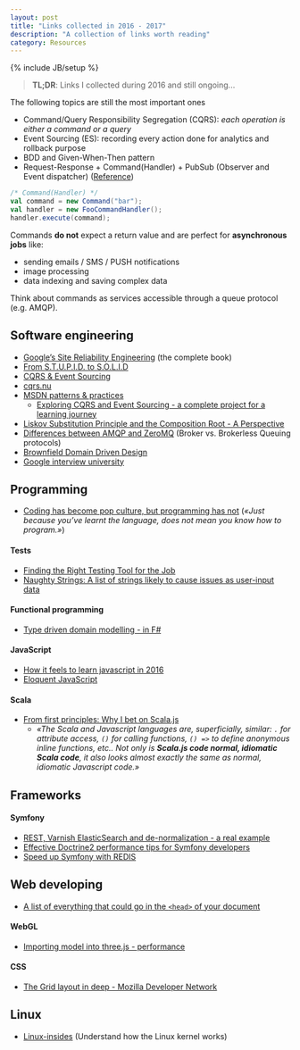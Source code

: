 ```yaml
---
layout: post
title: "Links collected in 2016 - 2017"
description: "A collection of links worth reading"
category: Resources
---
```

{% include JB/setup %}

> **TL;DR**: Links I collected during 2016 and still ongoing...

The following topics are still the most important ones

* Command/Query Responsibility Segregation (CQRS): *each operation is either a command or a query*
* Event Sourcing (ES): recording every action done for analytics and rollback
  purpose
* BDD and Given-When-Then pattern
* Request-Response + Command(Handler) + PubSub (Observer and Event dispatcher) ([Reference](https://moquet.net/talks/symfony-live-2014/))

```scala
/* Command(Handler) */
val command = new Command("bar");
val handler = new FooCommandHandler();
handler.execute(command);
```
Commands **do not** expect a return value and are perfect for **asynchronous jobs** like:

* sending emails / SMS / PUSH notifications
* image processing
* data indexing and saving complex data

Think about commands as services accessible through a queue protocol (e.g. AMQP).
<!--more-->

## Software engineering

* [Google’s Site Reliability Engineering](https://landing.google.com/sre/book/) (the complete book)
* [From S.T.U.P.I.D. to S.O.L.I.D](http://williamdurand.fr/2013/07/30/from-stupid-to-solid-code/)
* [CQRS & Event Sourcing](https://moquet.net/talks/lavajug-2016/)
* [cqrs.nu](http://cqrs.nu)
* [MSDN patterns & practices](https://msdn.microsoft.com/en-us/library/hh917312.aspx)
    * [Exploring CQRS and Event Sourcing - a complete project for a learning journey](https://msdn.microsoft.com/en-us/library/jj554200.aspx)
* [Liskov Substitution Principle and the Composition Root - A Perspective](http://www.dotnetcurry.com/patterns-practices/1259/liskov-substitution-principle-perspective)
* [Differences between AMQP and ZeroMQ](http://stackoverflow.com/questions/12634965/differences-between-amqp-and-zeromq) (Broker vs. Brokerless Queuing protocols)
* [Brownfield Domain Driven Design](http://www.slideshare.net/NicolPignatelli/brownfield-domain-driven-design-48240538)
* [Google interview university](https://github.com/jwasham/google-interview-university)

## Programming

* [Coding has become pop culture, but programming has not](https://hackernoon.com/coding-has-become-a-pop-culture-939100f84b0c#.ej5j9046o) (*«Just because you’ve learnt the language, does not mean you know how to program.»*)

#### Tests

* [Finding the Right Testing Tool for the Job](http://www.slideshare.net/CiaranMcNulty/finding-the-right-testing-tool-for-the-job?next_slideshow=1)
* [Naughty Strings: A list of strings likely to cause issues as user-input data](https://github.com/minimaxir/big-list-of-naughty-strings)

#### Functional programming

* [Type driven domain modelling - in F#](http://lucasmreis.github.io/blog/type-driven-domain-modelling-part-1/)

#### JavaScript

* [How it feels to learn javascript in 2016](https://hackernoon.com/how-it-feels-to-learn-javascript-in-2016-d3a717dd577f#.o1ga5xhyj)
* [Eloquent JavaScript](http://eloquentjavascript.net/)

#### Scala

* [From first principles: Why I bet on Scala.js](http://www.lihaoyi.com/post/FromfirstprinciplesWhyIbetonScalajs.html)
  * *«The Scala and Javascript languages are, superficially, similar: `.` for attribute access, `()` for calling functions, `() =>` to define anonymous inline functions, etc.. Not only is **Scala.js code normal, idiomatic Scala code**, it also looks almost exactly the same as normal, idiomatic Javascript code.»*

## Frameworks

#### Symfony

* [REST, Varnish ElasticSearch and de-normalization - a real example](http://symfony.com/blog/one-api-to-rule-all-product-data)
* [Effective Doctrine2 performance tips for Symfony developers](http://www.slideshare.net/marcinchwedziak/effective-doctrine2-performance-tips-for-symfony2-developers-33907944)
* [Speed up Symfony with REDIS](http://www.slideshare.net/ricardclau/speed-up-your-symfony2-application-and-build-awesome-features-with-redis)

## Web developing

* [A list of everything that could go in the `<head>` of your document](https://github.com/joshbuchea/HEAD)

#### WebGL

* [Importing model into three.js - performance](http://stackoverflow.com/q/23073947/1977778)

#### CSS

* [The Grid layout in deep - Mozilla Developer Network](https://developer.mozilla.org/en-US/docs/Learn/CSS/CSS_layout/Grids)

## Linux

* [Linux-insides](https://0xax.gitbooks.io/linux-insides/content/index.html) (Understand how the Linux kernel works)
